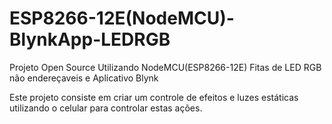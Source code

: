 # ESP8266-12E(NodeMCU)-BlynkApp-LEDRGB
Projeto Open Source 
Utilizando NodeMCU(ESP8266-12E)
Fitas de LED RGB não endereçaveis
e Aplicativo Blynk


Este projeto consiste em criar um controle de efeitos e luzes estáticas 
utilizando o celular para controlar estas ações.

